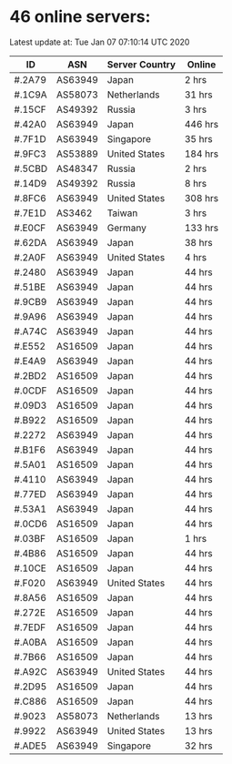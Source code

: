 # 46 online servers:

Latest update at: Tue Jan 07 07:10:14 UTC 2020

| ID | ASN | Server Country | Online |
| -- | --- | -------------- | ------ |
| #.2A79 | AS63949 | Japan | 2 hrs |
| #.1C9A | AS58073 | Netherlands | 31 hrs |
| #.15CF | AS49392 | Russia | 3 hrs |
| #.42A0 | AS63949 | Japan | 446 hrs |
| #.7F1D | AS63949 | Singapore | 35 hrs |
| #.9FC3 | AS53889 | United States | 184 hrs |
| #.5CBD | AS48347 | Russia | 2 hrs |
| #.14D9 | AS49392 | Russia | 8 hrs |
| #.8FC6 | AS63949 | United States | 308 hrs |
| #.7E1D | AS3462 | Taiwan | 3 hrs |
| #.E0CF | AS63949 | Germany | 133 hrs |
| #.62DA | AS63949 | Japan | 38 hrs |
| #.2A0F | AS63949 | United States | 4 hrs |
| #.2480 | AS63949 | Japan | 44 hrs |
| #.51BE | AS63949 | Japan | 44 hrs |
| #.9CB9 | AS63949 | Japan | 44 hrs |
| #.9A96 | AS63949 | Japan | 44 hrs |
| #.A74C | AS63949 | Japan | 44 hrs |
| #.E552 | AS16509 | Japan | 44 hrs |
| #.E4A9 | AS63949 | Japan | 44 hrs |
| #.2BD2 | AS16509 | Japan | 44 hrs |
| #.0CDF | AS16509 | Japan | 44 hrs |
| #.09D3 | AS16509 | Japan | 44 hrs |
| #.B922 | AS16509 | Japan | 44 hrs |
| #.2272 | AS63949 | Japan | 44 hrs |
| #.B1F6 | AS63949 | Japan | 44 hrs |
| #.5A01 | AS16509 | Japan | 44 hrs |
| #.4110 | AS63949 | Japan | 44 hrs |
| #.77ED | AS63949 | Japan | 44 hrs |
| #.53A1 | AS63949 | Japan | 44 hrs |
| #.0CD6 | AS16509 | Japan | 44 hrs |
| #.03BF | AS16509 | Japan | 1 hrs |
| #.4B86 | AS16509 | Japan | 44 hrs |
| #.10CE | AS16509 | Japan | 44 hrs |
| #.F020 | AS63949 | United States | 44 hrs |
| #.8A56 | AS16509 | Japan | 44 hrs |
| #.272E | AS16509 | Japan | 44 hrs |
| #.7EDF | AS16509 | Japan | 44 hrs |
| #.A0BA | AS16509 | Japan | 44 hrs |
| #.7B66 | AS16509 | Japan | 44 hrs |
| #.A92C | AS63949 | United States | 44 hrs |
| #.2D95 | AS16509 | Japan | 44 hrs |
| #.C886 | AS16509 | Japan | 44 hrs |
| #.9023 | AS58073 | Netherlands | 13 hrs |
| #.9922 | AS63949 | United States | 13 hrs |
| #.ADE5 | AS63949 | Singapore | 32 hrs |

